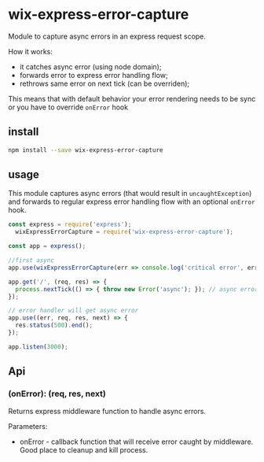 # wix-express-error-capture

Module to capture async errors in an express request scope.

How it works:
 - it catches async error (using node domain);
 - forwards error to express error handling flow;
 - rethrows same error on next tick (can be overriden);

This means that with default behavior your error rendering needs to be sync or you have to override `onError` hook

## install

```bash
npm install --save wix-express-error-capture
```

## usage

This module captures async errors (that would result in `uncaughtException`) and forwards to regular express error handling flow with an optional `onError` hook.

```js
const express = require('express');
  wixExpressErrorCapture = require('wix-express-error-capture');

const app = express();

//first async
app.use(wixExpressErrorCapture(err => console.log('critical error', err)));//might decide to kill process eventually, etc.

app.get('/', (req, res) => {
  process.nextTick(() => { throw new Error('async'); }); // async error that would otherwise result in `uncaughtException`;
});

// error handler will get async error
app.use((err, req, res, next) => {
  res.status(500).end();
});

app.listen(3000);
```

## Api

### (onError): (req, res, next)
Returns express middleware function to handle async errors.

Parameters:
  - onError - callback function that will receive error caught by middleware. Good place to cleanup and kill process.